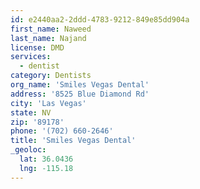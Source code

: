 ```yaml
---
id: e2440aa2-2ddd-4783-9212-849e85dd904a
first_name: Naweed
last_name: Najand
license: DMD
services:
  - dentist
category: Dentists
org_name: 'Smiles Vegas Dental'
address: '8525 Blue Diamond Rd'
city: 'Las Vegas'
state: NV
zip: '89178'
phone: '(702) 660-2646'
title: 'Smiles Vegas Dental'
_geoloc:
  lat: 36.0436
  lng: -115.18
---
```


